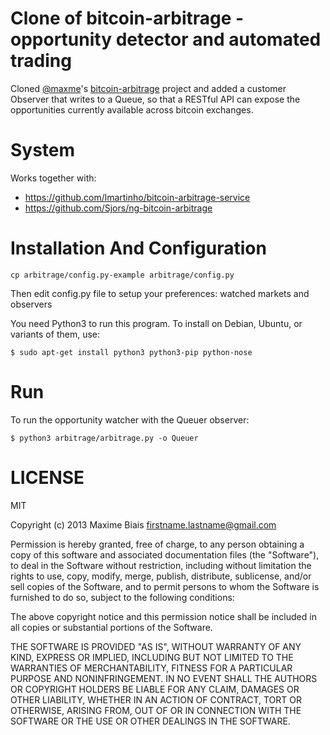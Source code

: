 # Clone of bitcoin-arbitrage - opportunity detector and automated trading

Cloned [@maxme](http://github.com/maxme)'s [bitcoin-arbitrage](http://github.com/maxme/bitcoin-arbitrage) project and added a customer Observer that writes to a Queue, so that a RESTful API can expose the opportunities currently available across bitcoin exchanges.

# System

Works together with:
* https://github.com/lmartinho/bitcoin-arbitrage-service
* https://github.com/Sjors/ng-bitcoin-arbitrage

# Installation And Configuration

    cp arbitrage/config.py-example arbitrage/config.py

Then edit config.py file to setup your preferences: watched markets
and observers

You need Python3 to run this program. To install on Debian, Ubuntu, or
variants of them, use:

    $ sudo apt-get install python3 python3-pip python-nose

# Run

To run the opportunity watcher with the Queuer observer:

    $ python3 arbitrage/arbitrage.py -o Queuer

# LICENSE

MIT

Copyright (c) 2013 Maxime Biais <firstname.lastname@gmail.com>

Permission is hereby granted, free of charge, to any person obtaining a copy of this software and associated documentation files (the "Software"), to deal in the Software without restriction, including without limitation the rights to use, copy, modify, merge, publish, distribute, sublicense, and/or sell copies of the Software, and to permit persons to whom the Software is furnished to do so, subject to the following conditions:

The above copyright notice and this permission notice shall be included in all copies or substantial portions of the Software.

THE SOFTWARE IS PROVIDED "AS IS", WITHOUT WARRANTY OF ANY KIND, EXPRESS OR IMPLIED, INCLUDING BUT NOT LIMITED TO THE WARRANTIES OF MERCHANTABILITY, FITNESS FOR A PARTICULAR PURPOSE AND NONINFRINGEMENT. IN NO EVENT SHALL THE AUTHORS OR COPYRIGHT HOLDERS BE LIABLE FOR ANY CLAIM, DAMAGES OR OTHER LIABILITY, WHETHER IN AN ACTION OF CONTRACT, TORT OR OTHERWISE, ARISING FROM, OUT OF OR IN CONNECTION WITH THE SOFTWARE OR THE USE OR OTHER DEALINGS IN THE SOFTWARE.
